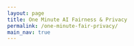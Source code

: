```yaml
---
layout: page
title: One Minute AI Fairness & Privacy
permalink: /one-minute-fair-privacy/
main_nav: true
---
```

